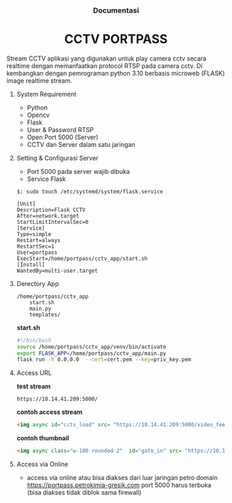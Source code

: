 <h3 style="text-align: center;"> Documentasi </h3> 
<h1 style="text-align: center;">  CCTV PORTPASS </h1>


Stream CCTV aplikasi yang digunakan untuk play camera cctv secara realtime dengan memanfaatkan protocol RTSP pada camera cctv. Di kembangkan dengan pemrograman python 3.10 berbasis microweb (FLASK) image realtime stream.

1.	System Requirement 
    - Python 
    - Opencv
    - Flask
    - User & Password RTSP
    - Open Port 5000 (Server)
    - CCTV dan Server dalam satu jaringan

2. Setting & Configurasi Server
    - Port 5000 pada server wajib dibuka
    - Service Flask
    ```
    $: sudo touch /etc/systemd/system/flask.service
    ```

    ```
    [Unit]
    Description=Flask CCTV
    After=network.target
    StartLimitIntervalSec=0
    [Service]
    Type=simple
    Restart=always
    RestartSec=1
    User=portpass
    ExecStart=/home/portpass/cctv_app/start.sh
    [Install]
    WantedBy=multi-user.target
    ```

3. Derectory App
    ````
    /home/portpass/cctv_app
        start.sh
        main.py
        templates/

    ````
    <strong> start.sh </strong>
    ````sh
    #!/bin/bash
    source /home/portpass/cctv_app/venv/bin/activate
    export FLASK_APP=/home/portpass/cctv_app/main.py
    flask run -h 0.0.0.0  --cert=cert.pem --key=priv_key.pem
    ````

4. Access URL <br>

    <strong> test stream </strong>
    ```
    https://10.14.41.209:5000/
    ```


    <strong> contoh access stream </strong>
    ```html
    <img async id="cctv_load" src= "https://10.14.41.209:5000/video_feed?user=admin&password=Admin123&ip=192.168.213.15" width="100%" />
    
    ```
    <strong>contoh thumbnail </strong>
    ```html
    <img async class="w-100 rounded-2"  id="gate_in" src= "https://10.14.41.209:5000/video_feed?user=admin&password=Admin123&ip=192.168.213.15"  >

5. Access via Online
    - access via online atau bisa diakses dari luar jaringan petro domain https://portpass.petrokimia-gresik.com port 5000 harus terbuka (bisa diakses tidak diblok sama firewall)
